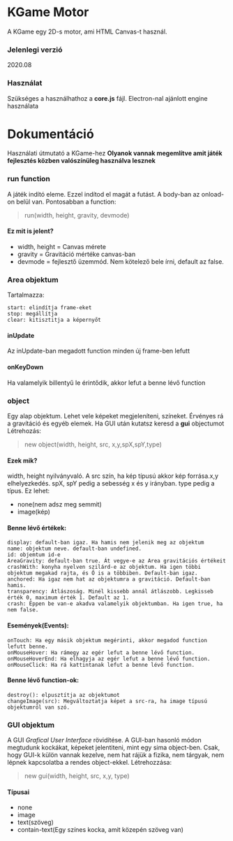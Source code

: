 # KGame Motor
A KGame egy 2D-s motor, ami HTML Canvas-t használ.
### Jelenlegi verzió
2020.08
### Használat
Szükséges a használhathoz a **core.js** fájl. Electron-nal ajánlott engine használata
# Dokumentáció
Használati útmutató a KGame-hez
**Olyanok vannak megemlítve amit játék fejlesztés közben valószínüleg használva lesznek**
### run function
A játék indító eleme. Ezzel indítod el magát a futást. A body-ban az onload-on belül van.
Pontosabban a function:
> run(width, height, gravity, devmode)
#### Ez mit is jelent?
- width, height = Canvas mérete
- gravity = Gravitáció mértéke canvas-ban
- devmode = fejlesztő üzemmód. Nem kötelező bele írni, default az false. 
### Area objektum
Tartalmazza:
```
start: elindítja frame-eket
stop: megállítja
clear: kitisztitja a képernyőt
```
#### inUpdate
Az inUpdate-ban megadott function minden új frame-ben lefutt
#### onKeyDown
Ha valamelyik billentyű le érintődik, akkor lefut a benne lévő function 
### object
Egy alap objektum. Lehet vele képeket megjeleníteni, színeket. Érvényes rá a gravítáció és egyéb elemek. Ha GUI után kutatsz keresd a **gui** objectumot
Létrehozás: 
> new object(width, height, src, x,y,spX,spY,type)
#### Ezek mik?
width, height nyilványvaló. A src szín, ha kép típusú akkor kép forrása.x,y elhelyezkedés. spX, spY pedig a sebesség x és y irányban. type pedig a típus. Ez lehet:
- none(nem adsz meg semmit)
- image(kép)
#### Benne lévő értékek:
```
display: default-ban igaz. Ha hamis nem jelenik meg az objektum
name: objektum neve. default-ban undefined.
id: objemtum id-e
AreaGravity: default-ban true. Át vegye-e az Area gravitációs értékeit
crashWith: konyha nyelven szilárd-e az objektum. Ha igen többi objektum megakad rajta, és Ő is a többiben. Default-ban igaz.
anchored: Ha igaz nem hat az objektumra a gravitáció. Default-ban hamis.
transparency: Átlászoság. Minél kissebb annál átlászobb. Legkisseb érték 0, maximum érték 1. Default az 1.
crash: Éppen be van-e akadva valamelyik objektumban. Ha igen true, ha nem false.
```
#### Események(Events):
```
onTouch: Ha egy másik objektum megérinti, akkor megadod function lefutt benne.
onMouseHover: Ha rámegy az egér lefut a benne lévő function.
onMouseHoverEnd: Ha elhagyja az egér lefut a benne lévő function.
onMouseClick: Ha rá kattintanak lefut a benne lévő function.
```
#### Benne lévő function-ok:
```
destroy(): elpusztítja az objektumot
changeImage(src): Megváltoztatja képet a src-ra, ha image típusú objektumról van szó.
```
### GUI objektum
A GUI *Grafical User Interface* rövidítése. A GUI-ban hasonló módon megtudunk kockákat, képeket jelentiteni, mint egy sima object-ben. Csak, hogy GUI-k külön vannak kezelve, nem hat rájük a fizika, nem tárgyak, nem lépnek kapcsolatba a rendes object-ekkel.
Létrehozzása:
> new gui(width, height, src, x,y, type)
#### Típusai
- none
- image
- text(szöveg)
- contain-text(Egy színes kocka, amit közepén szöveg van)
